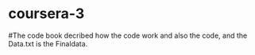 # coursera-3
#The code book decribed how the code work and also the code, and the Data.txt is the Finaldata.
